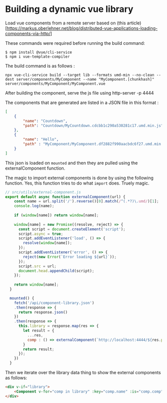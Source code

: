 # Building a dynamic vue library

Load vue components from a remote server based on (this article)[https://markus.oberlehner.net/blog/distributed-vue-applications-loading-components-via-http/]


These commands were required before running the build command: 

```
$ npm install @vue/cli-service
$ npm i vue-template-compiler
```

The build command is as follows :

```
npx vue-cli-service build --target lib --formats umd-min --no-clean --dest server/components/MyComponent --name "MyComponent.[chunkhash]" server/components/MyComponent/MyComponent.vue

```

After building the component, serve the js file using http-server -p 4444

The components that are generated are listed in a JSON file in this format :

```json
[
    {
        "name": "Countdown", 
        "path": "Countdown/MyCountdown.cdcbb1c290a530281c17.umd.min.js"
    },
    {
        "name": "Hello", 
        "path" : "MyComponent/MyComponent.df2882f990aacbdc6f27.umd.min.js"
    }
]

```

This json is loaded on `mounted` and then they are pulled using the externalComponent function. 


The magic to import external components is done by using the following function. Yes, this function tries to do what `import` does. Truely magic. 

```js
// src/utils/external-component.js
export default async function externalComponent(url) {
    const name = url.split('/').reverse()[0].match(/^(.*?)\.umd/)[1];
    console.log(name);
  
    if (window[name]) return window[name];
  
    window[name] = new Promise((resolve, reject) => {
      const script = document.createElement('script');
      script.async = true;
      script.addEventListener('load', () => {
        resolve(window[name]);
      });
      script.addEventListener('error', () => {
        reject(new Error(`Error loading ${url}`));
      });
      script.src = url;
      document.head.appendChild(script);
    });
  
    return window[name];
  }
```

```js
  mounted() {
    fetch('/api/component-library.json')
    .then(response => {
      return response.json()
    })
    .then(response => {
      this.library = response.map(res => {
        let result = {
          ...res,
          comp : () => externalComponent(`http://localhost:4444/${res.path}`)
        } 
        return result;
      });
    })
  }
```


Then we iterate over the library data thing to show the external components as follows: 

```html
<div v-if="library">
    <Component v-for="comp in library" :key="comp.name" :is="comp.comp" />
</div>
```